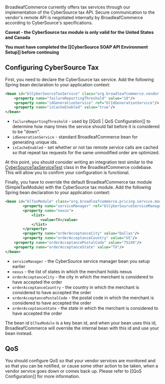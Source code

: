 BroadleafCommerce currently offers tax services through our implementation of the CyberSource tax API. Secure communication to the vendor's remote API is negotiated internally by BroadleafCommerce according to CyberSource's specifications. 

**Caveat - the CyberSource tax module is only valid for the United States and Canada**

**You must have completed the [[CyberSource SOAP API Environment Setup]] before continuing**

## Configuring CyberSource Tax

First, you need to declare the CyberSource tax service. Add the following Spring bean declaration to your application context:

```xml
<bean id="blCyberSourceTaxService" class="org.broadleafcommerce.vendor.cybersource.service.tax.CyberSourceTaxServiceImpl">
	<property name="failureReportingThreshold" value="10"/>
	<property name="idGenerationService" ref="blIdGenerationService"/>
	<property name="isCacheEnabled" value="true"/>
</bean>
```

- `failureReportingThreshold` - used by [[QoS | QoS Configuration]] to determine how many times the service should fail before it is considered to be "down".
- `idGenerationService` - standard BroadleafCommerce bean for generating unique ids.
- `isCacheEnabled` - set whether or not tax remote service calls are cached so that repeat tax requests for the same unmodified order are optimized.

At this point, you should consider writing an integration test similar to the [CyberSourceTaxServiceTest](https://github.com/BroadleafCommerce/BroadleafCommerceThirdPartyIntegrationModules/blob/master/integration/src/test/java/org/broadleafcommerce/vendor/CyberSourceTaxServiceTest.java) class in the BroadleafCommerce codebase. This will allow you to confirm your configuration is functional.

Finally, you have to override the default BroadleafCommerce tax module (SimpleTaxModule) with the CyberSource tax module. Add the following Spring bean declaration to your application context:

```xml
<bean id="blTaxModule" class="org.broadleafcommerce.pricing.service.module.CyberSourceTaxModule">
        <property name="serviceManager" ref="blCyberSourceServiceManager"/>
        <property name="nexus">
	        <list>
                <value>TX</value>
		    </list>
	    </property>
        <property name="orderAcceptanceCity" value="Dallas"/>
        <property name="orderAcceptanceCountry" value="US"/>
	<property name="orderAcceptancePostalCode" value="75240"/>
	<property name="orderAcceptanceState" value="TX"/>
</bean>
```

- `serviceManager` - the CyberSource service manager bean you setup earlier
- `nexus` - the list of states in which the merchant holds nexus
- `orderAcceptanceCity` - the city in which the merchant is considered to have accepted the order
- `orderAcceptanceCountry` - the country in which the merchant is considered to have accepted the order
- `orderAcceptancePostalCode` - the postal code in which the merchant is considered to have accepted the order
- `orderAcceptanceState` - the state in which the merchant is considered to have accepted the order

The bean id `blTaxModule` is a key bean id, and when your bean uses this id, BroadleafCommerce will override the internal bean with this id and use your bean instead. 

## QoS

You should configure QoS so that your vendor services are monitored and so that you can be notified, or cause some other action to be taken, when a vendor service goes down or comes back up. Please refer to [[QoS Configuration]] for more information.

